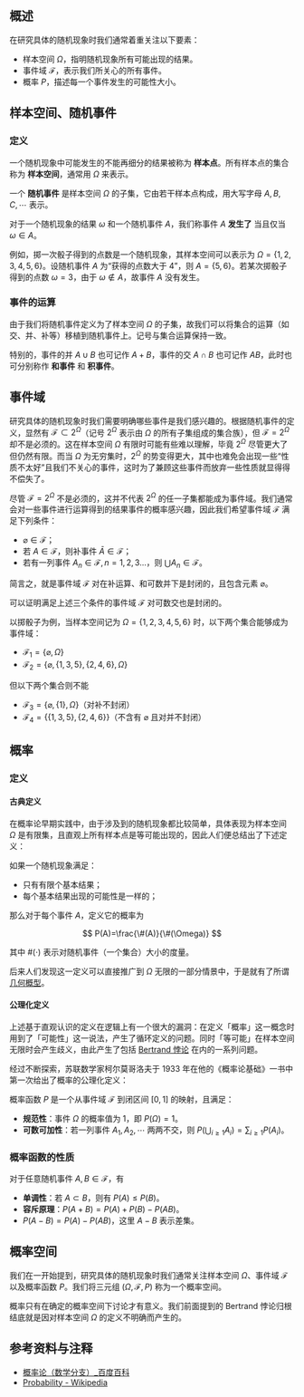 ## 概述

在研究具体的随机现象时我们通常着重关注以下要素：

- 样本空间 $\Omega$，指明随机现象所有可能出现的结果。
- 事件域 $\mathcal{F}$，表示我们所关心的所有事件。
- 概率 $P$，描述每一个事件发生的可能性大小。

## 样本空间、随机事件

### 定义

一个随机现象中可能发生的不能再细分的结果被称为 **样本点**。所有样本点的集合称为 **样本空间**，通常用 $\Omega$ 来表示。

一个 **随机事件** 是样本空间 $\Omega$ 的子集，它由若干样本点构成，用大写字母 $A, B, C, \cdots$ 表示。

对于一个随机现象的结果 $\omega$ 和一个随机事件 $A$，我们称事件 $A$  **发生了** 当且仅当 $\omega \in A$。

例如，掷一次骰子得到的点数是一个随机现象，其样本空间可以表示为 $\Omega=\{1,2,3,4,5,6\}$。设随机事件 $A$ 为“获得的点数大于 $4$”，则 $A = \{ 5, 6 \}$。若某次掷骰子得到的点数 $\omega = 3$，由于 $\omega \notin A$，故事件 $A$ 没有发生。

### 事件的运算

由于我们将随机事件定义为了样本空间 $\Omega$ 的子集，故我们可以将集合的运算（如交、并、补等）移植到随机事件上。记号与集合运算保持一致。

特别的，事件的并 $A \cup B$ 也可记作 $A + B$，事件的交 $A \cap B$ 也可记作 $AB$，此时也可分别称作 **和事件** 和 **积事件**。

## 事件域

研究具体的随机现象时我们需要明确哪些事件是我们感兴趣的。根据随机事件的定义，显然有 $\mathcal{F} \subset 2^{\Omega}$（记号 $2^{\Omega}$ 表示由 $\Omega$ 的所有子集组成的集合族），但 $\mathcal{F} = 2^{\Omega}$ 却不是必须的。这在样本空间 $\Omega$ 有限时可能有些难以理解，毕竟 $2^{\Omega}$ 尽管更大了但仍然有限。而当 $\Omega$ 为无穷集时，$2^{\Omega}$ 的势变得更大，其中也难免会出现一些“性质不太好”且我们不关心的事件，这时为了兼顾这些事件而放弃一些性质就显得得不偿失了。

尽管 $\mathcal{F} = 2^{\Omega}$ 不是必须的，这并不代表 $2^{\Omega}$ 的任一子集都能成为事件域。我们通常会对一些事件进行运算得到的结果事件的概率感兴趣，因此我们希望事件域 $\mathcal{F}$ 满足下列条件：

- $\varnothing \in \mathcal{F}$；
- 若 $A \in \mathcal{F}$，则补事件 $\bar{A} \in \mathcal{F}$；
- 若有一列事件 $A_n \in \mathcal{F}, n = 1, 2, 3\dots$，则 $\bigcup A_n \in \mathcal{F}$。

简言之，就是事件域 $\mathcal{F}$ 对在补运算、和可数并下是封闭的，且包含元素 $\varnothing$。

可以证明满足上述三个条件的事件域 $\mathcal{F}$ 对可数交也是封闭的。

以掷骰子为例，当样本空间记为 $\Omega=\{1,2,3,4,5,6\}$ 时，以下两个集合能够成为事件域：

- $\mathcal{F}_1 = \{ \varnothing, \Omega \}$
- $\mathcal{F}_2 = \{ \varnothing, \{1, 3, 5\}, \{2, 4, 6\}, \Omega \}$

但以下两个集合则不能

- $\mathcal{F}_3 = \{ \varnothing, \{1\}, \Omega \}$（对补不封闭）
- $\mathcal{F}_4 = \{ \{1, 3, 5\}, \{2, 4, 6\} \}$（不含有 $\varnothing$ 且对并不封闭）

## 概率

### 定义

#### 古典定义

在概率论早期实践中，由于涉及到的随机现象都比较简单，具体表现为样本空间 $\Omega$ 是有限集，且直观上所有样本点是等可能出现的，因此人们便总结出了下述定义：

如果一个随机现象满足：

- 只有有限个基本结果；
- 每个基本结果出现的可能性是一样的；

那么对于每个事件 $A$，定义它的概率为

$$
P(A)=\frac{\#(A)}{\#(\Omega)}
$$

其中 $\#(\cdot)$ 表示对随机事件（一个集合）大小的度量。

后来人们发现这一定义可以直接推广到 $\Omega$ 无限的一部分情景中，于是就有了所谓 [几何概型](https://baike.baidu.com/item/%E5%87%A0%E4%BD%95%E6%A6%82%E5%9E%8B/4035773)。

#### 公理化定义

上述基于直观认识的定义在逻辑上有一个很大的漏洞：在定义「概率」这一概念时用到了「可能性」这一说法，产生了循环定义的问题。同时「等可能」在样本空间无限时会产生歧义，由此产生了包括 [Bertrand 悖论](https://baike.baidu.com/item/%E8%B4%9D%E7%89%B9%E6%9C%97%E6%82%96%E8%AE%BA/9241081) 在内的一系列问题。

经过不断探索，苏联数学家柯尔莫哥洛夫于 1933 年在他的《概率论基础》一书中第一次给出了概率的公理化定义：

概率函数 $P$ 是一个从事件域 $\mathcal{F}$ 到闭区间 $[0, 1]$ 的映射，且满足：

- **规范性**：事件 $\Omega$ 的概率值为 $1$，即 $P(\Omega)=1$。
- **可数可加性**：若一列事件 $A_1, A_2, \cdots$ 两两不交，则 $P\left( \bigcup_{i \geq 1} A_i \right) = \sum_{i \geq 1} P(A_i)$。

### 概率函数的性质

对于任意随机事件 $A, B \in \mathcal{F}$，有

- **单调性**：若 $A \subset B$，则有 $P(A) \leq P(B)$。
- **容斥原理**：$P(A+B) = P(A) + P(B) - P(AB)$。
- $P(A - B) = P(A) - P(AB)$，这里 $A - B$ 表示差集。

## 概率空间

我们在一开始提到，研究具体的随机现象时我们通常关注样本空间 $\Omega$、事件域 $\mathcal{F}$ 以及概率函数 $P$。我们将三元组 $(\Omega, \mathcal{F}, P)$ 称为一个概率空间。

概率只有在确定的概率空间下讨论才有意义。我们前面提到的 Bertrand 悖论归根结底就是因对样本空间 $\Omega$ 的定义不明确而产生的。

## 参考资料与注释

-   [概率论（数学分支）\_百度百科](https://baike.baidu.com/item/概率论/829122)
-   [Probability - Wikipedia](https://en.wikipedia.org/wiki/Probability)
